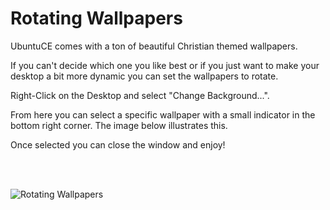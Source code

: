 # Rotating Wallpapers

UbuntuCE comes with a ton of beautiful Christian themed wallpapers.

If you can't decide which one you like best or if you just want to make your desktop a bit more dynamic you can set the wallpapers to rotate.

Right-Click on the Desktop and select "Change Background...".

From here you can select a specific wallpaper with a small indicator in the bottom right corner. The image below illustrates this.

Once selected you can close the window and enjoy!

<br/><br/>

![Rotating Wallpapers](https://raw.githubusercontent.com/mhancoc7/docs.ubuntuce.com-content/main/pages/assets/images/rotating-wallpaper-select.png)

